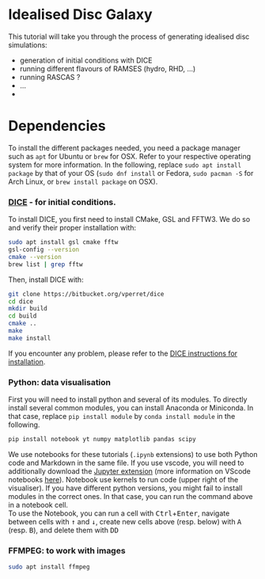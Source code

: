 # Idealised Disc Galaxy

This tutorial will take you through the process of generating idealised disc simulations: 
- generation of initial conditions with DICE
- running different flavours of RAMSES (hydro, RHD, ...)
- running RASCAS ?
- ...
- 

# Dependencies
To install the different packages needed, you need a package manager such as `apt` for Ubuntu or `brew` for OSX. Refer to your respective operating system for more information. In the following, replace `sudo apt install package` by that of your OS (`sudo dnf install` or Fedora, `sudo pacman -S` for Arch Linux, or `brew install package` on OSX).

### **[DICE](https://bitbucket.org/vperret/dice/src/master/)** - for initial conditions.   
To install DICE, you first need to install CMake, GSL and FFTW3. We do so and verify their proper installation with:
```bash
sudo apt install gsl cmake fftw        
gsl-config --version        
cmake --version        
brew list | grep fftw        
```

Then, install DICE with:
```bash
git clone https://bitbucket.org/vperret/dice
cd dice
mkdir build
cd build
cmake ..
make
make install
```
If you encounter any problem, please refer to the [DICE instructions for installation](https://bitbucket.org/vperret/dice/wiki/Compile%20&%20Install).

### **Python**: data visualisation
First you will need to install python and several of its modules. To directly install several common modules, you can install Anaconda or Miniconda. In that case, replace `pip install module` by `conda install module` in the following.
```bash
pip install notebook yt numpy matplotlib pandas scipy
```

We use notebooks for these tutorials (`.ipynb` extensions) to use both Python code and Markdown in the same file. If you use vscode, you will need to additionally download the [Jupyter extension](https://marketplace.visualstudio.com/items?itemName=ms-toolsai.jupyter) (more information on VScode notebooks [here](https://code.visualstudio.com/docs/datascience/jupyter-notebooks)). Notebook use kernels to run code (upper right of the visualiser). If you have different python versions, you might fail to install modules in the correct ones. In that case, you can run the command above in a notebook cell.   
To use the Notebook, you can run a cell with <kbd>Ctrl</kbd>+<kbd>Enter</kbd>, navigate between cells with <kbd>↑</kbd> and <kbd>↓</kbd>, create new cells above (resp. below) with <kbd>A</kbd> (resp. <kbd>B</kbd>), and delete them with <kbd>D</kbd><kbd>D</kbd>

### FFMPEG: to work with images
  ```bash
  sudo apt install ffmpeg
  ```
